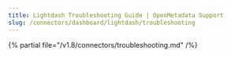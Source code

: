 ```yaml
---
title: Lightdash Troubleshooting Guide | OpenMetadata Support
slug: /connectors/dashboard/lightdash/troubleshooting
---
```


{% partial file="/v1.8/connectors/troubleshooting.md" /%}
